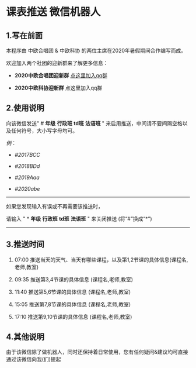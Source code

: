 # 课表推送 微信机器人

## 1.写在前面

本程序由 中欧合唱团 & 中欧科协 的两位主席在2020年暑假期间合作编写而成。

欢迎加入两个社团的迎新群来了解更多信息：

+ **2020中欧合唱团迎新群** [点这里加入qq群](https://qm.qq.com/cgi-bin/qm/qr?k=6C9a4ZK238xeSyhPQfJJUlCFxDWuwSFH&authKey=OfsfYt8fayNh2gVRQaIr1A7Hc6EJokbzVZBqssExM+EvLr+tRq60gRL4Y8NiYvhY&noverify=0)

+ **2020中欧科协迎新群** 点这里加入qq群

## 2.使用说明

向该微信发送" # **年级** **行政班** **td班** **法语班** " 来启用推送，中间请不要间隔空格以及任何符号，大小写字母均可。

*例*：

+ *#2017BCC*

+ *#2018BDd*

+ *#2019Aaa*

+ *#2020abe*

----

如果您发现输入有误或不再需要该推送时，

请输入 " * **年级** **行政班** **td班** **法语班** " 来关闭推送 (将“#”换成“*”)

----

## 3.推送时间

1. 07:00 推送当天的天气、当天有哪些课程，以及第1,2节课的具体信息(课程名,老师,教室)

2. 09:35 推送第3,4节课的具体信息 (课程名,老师,教室)

3. 11:40 推送第5,6节课的具体信息 (课程名,老师,教室)

4. 15:05 推送第7,8节课的具体信息 (课程名,老师,教室)

5. 17:10 推送第9,10节课的具体信息 (课程名,老师,教室)

## 4.其他说明

由于该微信除了做机器人，同时还保持着日常使用，您有任何疑问&建议均可直接通过该微信向我(们)提起